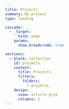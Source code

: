 ```yaml
---
title: Projects
summary: My project
type: landing

cascade:
  - _target:
      kind: page
    params:
      show_breadcrumb: true

sections:
  - block: collection
    id: projects
    content:
      title: Projects
      filters:
        folders:
          - projects_
    design:
      view: article-grid
      columns: 2
---
```

